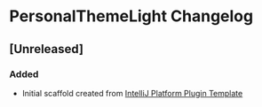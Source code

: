 <!-- Keep a Changelog guide -> https://keepachangelog.com -->

# PersonalThemeLight Changelog

## [Unreleased]
### Added
- Initial scaffold created from [IntelliJ Platform Plugin Template](https://github.com/JetBrains/intellij-platform-plugin-template)
